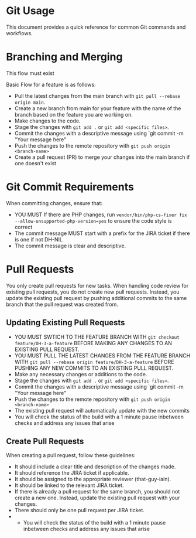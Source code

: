 Git Usage
=========

This document provides a quick reference for common Git commands and workflows.

# Branching and Merging

This flow must exist

Basic Flow for a feature is as follows:

* Pull the latest changes from the main branch with `git pull --rebase origin main`.
* Create a new branch from main for your feature with the name of the branch based on the feature you are working on.
* Make changes to the code.
* Stage the changes with `git add .` or `git add <specific files>`.
* Commit the changes with a descriptive message using `git commit -m "Your message here"
* Push the changes to the remote repository with `git push origin <branch-name>`
* Create a pull request (PR) to merge your changes into the main branch if one doesn't exist

# Git Commit Requirements

When committing changes, ensure that:

* YOU MUST If there are PHP changes, run `vendor/bin/php-cs-fixer fix --allow-unsupported-php-version=yes` to ensure the code style is correct
* The commit message MUST start with a prefix for the JIRA ticket if there is one if not DH-NIL
* The commit message is clear and descriptive.

# Pull Requests

You only create pull requests for new tasks. When handling code review for existing pull requests, you do not create new pull requests. Instead, you update the existing pull request by pushing additional commits to the same branch that the pull request was created from.

## Updating Existing Pull Requests

* YOU MUST SWTICH TO THE FEATURE BRANCH WITH `git checkout feature/DH-3-a-feature` BEFORE MAKING ANY CHANGES TO AN EXISTING PULL REQUEST.
* YOU MUST PULL THE LATEST CHANGES FROM THE FEATURE BRANCH WITH `git pull --rebase origin feature/DH-3-a-feature` BEFORE PUSHING ANY NEW COMMITS TO AN EXISTING PULL REQUEST.
* Make any necessary changes or additions to the code.
* Stage the changes with `git add .` or `git add <specific files>`.
* Commit the changes with a descriptive message using `git commit -m "Your message here"
* Push the changes to the remote repository with `git push origin <branch-name>`
* The existing pull request will automatically update with the new commits
* You will check the status of the build with a 1 minute pause inbetween checks and address any issues that arise

## Create Pull Requests

When creating a pull request, follow these guidelines:

* It should include a clear title and description of the changes made.
* It should reference the JIRA ticket if applicable.
* It should be assigned to the appropriate reviewer (that-guy-iain).
* It should be linked to the relevant JIRA ticket.
* If there is already a pull request for the same branch, you should not create a new one. Instead, update the existing pull request with your changes.
* There should only be one pull request per JIRA ticket.
* * You will check the status of the build with a 1 minute pause inbetween checks and address any issues that arise
